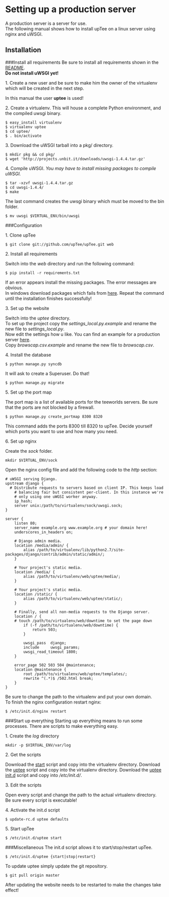 Setting up a production server
==============================
A production server is a server for use.    
The following manual shows how to install upTee on a linux server using nginx and uWSGI.

Installation
------------
###Install all requirements
Be sure to install all requirements shown in the [README](https://github.com/upTee/upTee/blob/master/README.md).    
__Do not install uWSGI yet!__

  1\. Create a new user and be sure to make him the owner of the virtualenv which will be created in the next step.    

  In this manual the user __uptee__ is used!    

  2\. Create a virtualenv. This will house a complete Python environment, and the compiled uwsgi binary.    

```shell
$ easy_install virtualenv
$ virtualenv uptee
$ cd uptee/
$ . bin/activate
```

  3\. Download the uWSGI tarball into a pkg/ directory.

```shell
$ mkdir pkg && cd pkg/
$ wget 'http://projects.unbit.it/downloads/uwsgi-1.4.4.tar.gz'
```

  4\. Compile uWSGI. _You may have to install missing packages to compile uWSGI._

```shell
$ tar -xzvf uwsgi-1.4.4.tar.gz
$ cd uwsgi-1.4.4/
$ make
```

  The last command creates the uwsgi binary which must be moved to the bin folder.

```shell
$ mv uwsgi $VIRTUAL_ENV/bin/uwsgi
```

###Configuration

  1\. Clone upTee    

```shell
$ git clone git://github.com/upTee/upTee.git web
```

  2\. Install all requirements    

  Switch into the _web_ directory and run the following command:    
```shell
$ pip install -r requirements.txt
```
  If an error appears install the missing packages. The error messages are obvious.    
  In windows download packages which fails from [here](http://www.lfd.uci.edu/~gohlke/pythonlibs/).
  Repeat the command until the installation finishes successfully!    

  3\. Set up the website    

  Switch into the _uptee_ directory.    
  To set up the project copy the _settings_local.py.example_ and rename the new file to _settings_local.py_.    
  Now edit the settings how u like. You can find an example for a production server [here](https://github.com/upTee/upTee/blob/master/docs/settings_production/settings_local.py).    
  Copy _browscap.csv.example_ and rename the new file to _browscap.csv_.    
  
  4\. Install the database    

```shell
$ python manage.py syncdb
```
  It will ask to create a Superuser. Do that!    
```shell
$ python manage.py migrate
```

  5\. Set up the port map    

  The port map is a list of available ports for the teeworlds servers. Be sure that the ports are not blocked by a firewall.    
```shell
$ python manage.py create_portmap 8300 8320
```
  This command adds the ports 8300 till 8320 to upTee. Decide yourself which ports you want to use and how many you need.   

  6\. Set up nginx   

  Create the _sock_ folder.    
```shell
mkdir $VIRTUAL_ENV/sock
```

  Open the nginx config file and add the following code to the _http_ section:    
```
# uWSGI serving Django.
upstream django {
  # Distribute requests to servers based on client IP. This keeps load
	# balancing fair but consistent per-client. In this instance we're
	# only using one uWGSI worker anyway.
	ip_hash;
	server unix:/path/to/virtualenv/sock/uwsgi.sock;
}

server {
	listen 80;
	server_name example.org www.example.org # your domain here!
	underscores_in_headers on;

	# Django admin media.
	location /media/admin/ {
		alias /path/to/virtualenv/lib/python2.7/site-packages/django/contrib/admin/static/admin/;
	}

	# Your project's static media.
	location /media/ {
		alias /path/to/virtualenv/web/uptee/media/;
	}

	# Your project's static media.
	location /static/ {
		alias /path/to/virtualenv/web/uptee/static/;
	}

	# Finally, send all non-media requests to the Django server.
	location / {
    # touch /path/to/virtualenv/web/downtime to set the page down
		if (-f /path/to/virtualenv/web/downtime) {
			return 503;
		}

		uwsgi_pass  django;
		include     uwsgi_params;
		uwsgi_read_timeout 1800;
	}

	error_page 502 503 504 @maintenance;
	location @maintenance {
		root /path/to/virtualenv/web/uptee/templates/;
		rewrite ^(.*)$ /502.html break;    
	}
}
```
Be sure to change the path to the virtualenv and put your own domain.    
To finish the nginx configuration restart nginx:    
```shell
$ /etc/init.d/nginx restart
```

###Start up everything
Starting up everything means to run some processes. There are scripts to make everything easy.        

  1\. Create the _log_ directory    
```shell
mkdir -p $VIRTUAL_ENV/var/log
```

  2\. Get the scripts    

  Download the [start](https://github.com/upTee/upTee/blob/master/scripts/start) script and copy into the virtualenv directory.
  Download the [uptee](https://github.com/upTee/upTee/blob/master/scripts/uptee) script and copy into the virtualenv directory.
  Download the [uptee init.d](https://github.com/upTee/upTee/blob/master/scripts/init.d/uptee) script and copy into _/etc/init.d/_.

  3\. Edit the scripts    

  Open every script and change the path to the actual virtualenv directory.    
  Be sure every script is executable!

  4\. Activate the init.d script    

```shell
$ update-rc.d uptee defaults
```

  5\. Start upTee

```shell
$ /etc/init.d/uptee start
```

###Miscellaneous
The init.d script allows it to start/stop/restart upTee.    
```shell
$ /etc/init.d/uptee {start|stop|restart}
```

To update uptee simply update the git repository.    
```shell
$ git pull origin master
```
After updating the website needs to be restarted to make the changes take effect!
